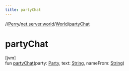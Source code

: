 ```yaml
---
title: partyChat
---
```

//[Perry](../../../index.html)/[net.server.world](../index.html)/[World](index.html)/[partyChat](party-chat.html)



# partyChat



[jvm]\
fun [partyChat](party-chat.html)(party: [Party](../-party/index.html), text: [String](https://kotlinlang.org/api/latest/jvm/stdlib/kotlin/-string/index.html), nameFrom: [String](https://kotlinlang.org/api/latest/jvm/stdlib/kotlin/-string/index.html))




